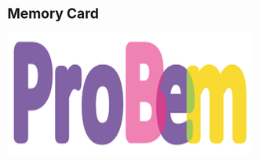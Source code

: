 <h1>Memory Card</h1> 

<img src="images/logo.png" alt="Image" height="250" width="500">

<!--
Curso de Engenharia de Software - UniEVANGÉLICA 
Disciplina de Programação Web 
Dev: Leonan Dias De Morais - 2110744
DATA: 30/03/2023
-->





